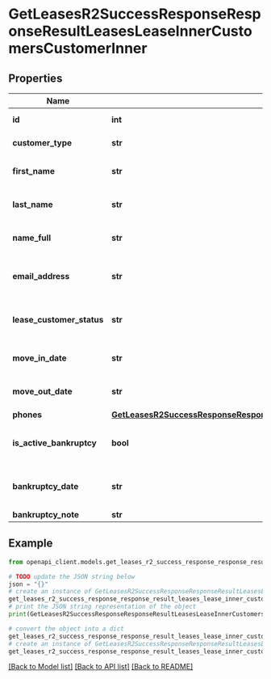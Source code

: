 # GetLeasesR2SuccessResponseResponseResultLeasesLeaseInnerCustomersCustomerInner


## Properties

Name | Type | Description | Notes
------------ | ------------- | ------------- | -------------
**id** | **int** | Customer ID | 
**customer_type** | **str** | Type of the customer | 
**first_name** | **str** | First name of the customer | 
**last_name** | **str** | Last name of the customer | 
**name_full** | **str** | Full name of the customer | 
**email_address** | **str** | Email address of the customer | 
**lease_customer_status** | **str** | Status of the customer&#39;s lease | 
**move_in_date** | **str** | Move-in date for the customer | 
**move_out_date** | **str** | Move-out date for the customer | 
**phones** | [**GetLeasesR2SuccessResponseResponseResultLeasesLeaseInnerCustomersCustomerInnerPhones**](GetLeasesR2SuccessResponseResponseResultLeasesLeaseInnerCustomersCustomerInnerPhones.md) |  | 
**is_active_bankruptcy** | **bool** | The Bankruptcy status of customer . | [optional] 
**bankruptcy_date** | **str** | The Bankruptcy date of customer. | [optional] 
**bankruptcy_note** | **str** | XYZ | [optional] 

## Example

```python
from openapi_client.models.get_leases_r2_success_response_response_result_leases_lease_inner_customers_customer_inner import GetLeasesR2SuccessResponseResponseResultLeasesLeaseInnerCustomersCustomerInner

# TODO update the JSON string below
json = "{}"
# create an instance of GetLeasesR2SuccessResponseResponseResultLeasesLeaseInnerCustomersCustomerInner from a JSON string
get_leases_r2_success_response_response_result_leases_lease_inner_customers_customer_inner_instance = GetLeasesR2SuccessResponseResponseResultLeasesLeaseInnerCustomersCustomerInner.from_json(json)
# print the JSON string representation of the object
print(GetLeasesR2SuccessResponseResponseResultLeasesLeaseInnerCustomersCustomerInner.to_json())

# convert the object into a dict
get_leases_r2_success_response_response_result_leases_lease_inner_customers_customer_inner_dict = get_leases_r2_success_response_response_result_leases_lease_inner_customers_customer_inner_instance.to_dict()
# create an instance of GetLeasesR2SuccessResponseResponseResultLeasesLeaseInnerCustomersCustomerInner from a dict
get_leases_r2_success_response_response_result_leases_lease_inner_customers_customer_inner_from_dict = GetLeasesR2SuccessResponseResponseResultLeasesLeaseInnerCustomersCustomerInner.from_dict(get_leases_r2_success_response_response_result_leases_lease_inner_customers_customer_inner_dict)
```
[[Back to Model list]](../README.md#documentation-for-models) [[Back to API list]](../README.md#documentation-for-api-endpoints) [[Back to README]](../README.md)


